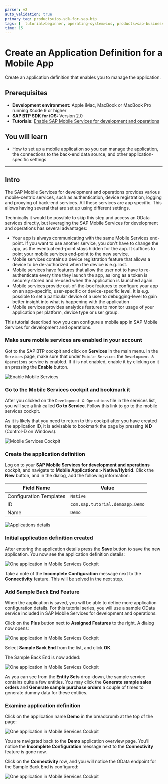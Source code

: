 ```yaml
---
parser: v2
auto_validation: true
primary_tag: products>ios-sdk-for-sap-btp
tags: [  tutorial>beginner, operating-system>ios, products>sap-business-technology-platform, topic>mobile, products>sap-mobile-services ]
time: 15
---
```

# Create an Application Definition for a Mobile App
<!-- description --> Create an application definition that enables you to manage the application.

## Prerequisites  
- **Development environment:** Apple iMac, MacBook or MacBook Pro running Xcode 9 or higher
- **SAP BTP SDK for iOS:** Version 2.0
- **Tutorials:** [Enable SAP Mobile Services for development and operations](fiori-ios-hcpms-setup)


## You will learn  
- How to set up a mobile application so you can manage the application, the connections to the back-end data source, and other application-specific settings

---

## Intro
The SAP Mobile Services for development and operations provides various mobile-centric services, such as authentication, device registration, logging and proxying of back-end services. All these services are app specific. This allows having several that are set up using different settings.

Technically it would be possible to skip this step and access an OData services directly, but leveraging the SAP Mobile Services for development and operations has several advantages:

- Your app is always communicating with the same Mobile Services end-point. If you want to use another service, you don't have to change the app, as the eventual end-point stays hidden for the app. It suffices to point your mobile services end-point to the new service.
- Mobile services contains a device registration feature that allows a device to be de-authorized when the device is e.g. lost.
- Mobile services have features that allow the user not to have to re-authenticate every time they launch the app, as long as a token is securely stored and re-used when the application is launched again.
- Mobile services provide out-of-the-box features to configure your app on an app-specific, user-specific or device-specific level. It is e.g. possible to set a particular device of a user to debugging-level to gain better insight into what is happening with the application
- Mobile services provides analytics features to monitor usage of your application per platform, device type or user group.

This tutorial described how you can configure a mobile app in SAP Mobile Services for development and operations.

### Make sure mobile services are enabled in your account


Got to the SAP BTP cockpit and click on **Services** in the main menu. In the `Services` page, make sure that under `Mobile Services` the `Development & Operations` service is enabled. If it is not enabled, enable it by clicking on it an pressing the **Enable** button.

![Enable Mobile Services](image-1.png)


### Go to the Mobile Services cockpit and bookmark it


After you clicked on the `Development & Operations` tile in the services list, you will see a link called **Go to Service**. Follow this link to go to the mobile services cockpit.

As it is likely that you need to return to this cockpit after you have created the application ID, it is advisable to bookmark the page by pressing **⌘D** (Control-D on Windows).

![Mobile Services Cockpit](image-2.png)


### Create the application definition


Log on to your **SAP Mobile Services for development and operations** cockpit, and navigate to **Mobile Applications > Native/Hybrid**. Click the **New** button, and in the dialog, add the following information:

| Field Name | Value |
|----|----|
| Configuration Templates | `Native` |
| ID | `com.sap.tutorial.demoapp.Demo` |
| Name | `Demo` |

![Applications details](image-4.png)


### Initial application definition created


After entering the application details press the **Save** button to save the new application. You now see the application definition details:

![One application in Mobile Services Cockpit](image-6.png)

Take a note of the **Incomplete Configuration** message next to the **Connectivity** feature. This will be solved in the next step.


### Add Sample Back End Feature


When the application is saved, you will be able to define more application configuration details. For this tutorial series, you will use a sample OData service included in SAP Mobile Services for development and operations.

Click on the **Plus** button next to **Assigned Features** to the right. A dialog now opens:

![One application in Mobile Services Cockpit](image-7.png)

Select **Sample Back End** from the list, and click **OK**.

The Sample Back End is now added:

![One application in Mobile Services Cockpit](image-8.png)

As you can see from the **Entity Sets** drop-down, the sample service contains quite a few entities. You may click the **Generate sample sales orders** and **Generate sample purchase orders** a couple of times to generate dummy data for these entities.



### Examine application definition


Click on the application name **Demo** in the breadcrumb at the top of the page:

![One application in Mobile Services Cockpit](image-9.png)

You are navigated back to the **Demo** application overview page. You'll notice the **Incomplete Configuration** message next to the **Connectivity** feature is gone now.

Click on the **Connectivity** row, and you will notice the OData endpoint for the Sample Back End is configured:

![One application in Mobile Services Cockpit](image-10.png)

